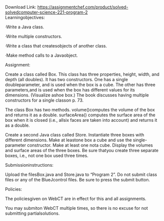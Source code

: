 Download Link: https://assignmentchef.com/product/solved-solvedcomputer-science-221-program-2
<br>
Learningobjectives:

·Write a Java class.

·Write multiple constructors.

·Write a class that createsobjects of another class.

·Make method calls to a Javaobject.

Assignment:

Create a class called Box. This class has three properties, height, width, and depth (all doubles). It has two constructors. One has a single doubleparameter, and is used when the box is a cube. The other has three parameters,and is used when the box has different values for its dimensions. (Visualize ashoe box.) The book discusses having multiple constructors for a single classon p. 73.

The class Box has two methods. volume()computes the volume of the box and returns it as a double. surfaceArea() computes the surface area of the box when it is closed (i.e., allsix faces are taken into account) and returns it as a double.

Create a second Java class called Store. Instantiate three boxes with different dimensions. Make at leastone box a cube and use the single-parameter constructor. Make at least one nota cube. Display the volumes and surface areas of the three boxes. Be sure thatyou create three separate boxes, i.e., not one box used three times.

Submissioninstructions:

Upload the filesBox.java and Store.java to “Program 2”. Do not submit class files or any of the BlueJcontrol files. Be sure to press the submit button.

Policies:

The policiesgiven on WebCT are in effect for this and all assignments.

You may submiton WebCT multiple times, so there is no excuse for not submitting partialsolutions.